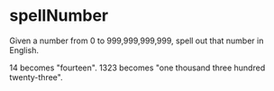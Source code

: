 # spellNumber

Given a number from 0 to 999,999,999,999, spell out that number in English.

14 becomes "fourteen".
1323 becomes "one thousand three hundred twenty-three".
